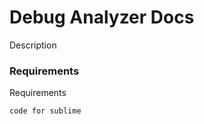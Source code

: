 # Debug Analyzer Docs

Description

### Requirements

Requirements

```markdown
code for sublime
```
